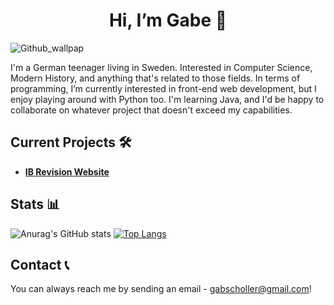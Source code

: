 <h1 align=center> Hi, I’m Gabe 👋</h1>

![Github_wallpap](https://user-images.githubusercontent.com/112906942/190865363-a7ddd31e-1a1e-4e75-a1c4-cf5c04682fec.png)

I'm a German teenager living in Sweden. Interested in Computer Science, Modern History, and anything that's related to those fields. 
In terms of programming, I’m currently interested in front-end web development, but I enjoy playing around with Python too. I'm learning Java, and I'd be happy to collaborate on whatever project that doesn't exceed my capabilities. 

## Current Projects 🛠️
- **[IB Revision Website](http://revisionhub.tech/)**

## Stats 📊
![Anurag's GitHub stats](https://github-readme-stats.vercel.app/api?username=gabscholler&show_icons=true)
[![Top Langs](https://github-readme-stats.vercel.app/api/top-langs/?username=gabscholler&layout=compact)](https://github.com/anuraghazra/github-readme-stats)


## Contact 📞
You can always reach me by sending an email - gabscholler@gmail.com!
